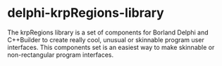 # delphi-krpRegions-library
The krpRegions library is a set of components for Borland Delphi and C++Builder to create really cool, unusual or skinnable program user interfaces. This components set is an easiest way to make skinnable or non-rectangular program interfaces.
